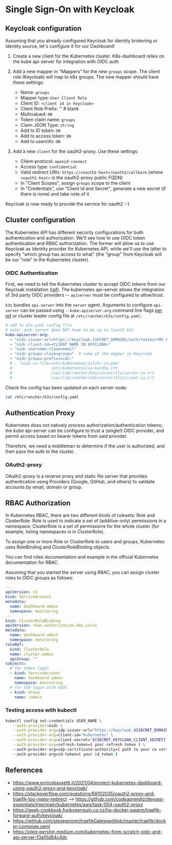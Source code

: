 # Single Sign-On with Keycloak

## Keycloak configuration

Assuming that you already configured Keycloak for identity brokering or identity source,
let's configure it for our Dashboard!

1. Create a new client for the Kubernetes cluster.
   K8s-dashboard relies on the kube api-server for integration with OIDC auth

2. Add a new mapper in "Mappers" for the new `groups` scope. The client role (Keycloak) will map to k8s groups.
   The new mapper should have these settings:
   - Name: `groups`
   - Mapper type: `User Client Role`
   - Client ID: `<client id in keycloak>`
   - Client Role Prefix: '' # blank
   - Multivalued: `ON`
   - Token claim name: `groups`
   - Claim JSON Type: `string`
   - Add to ID token: `ON`
   - Add to access token: `ON`
   - Add to userinfo: `ON`

3. Add a new `client` for the oauth2-proxy. Use these settings:
   - Client-protocol: `openid-connect`
   - Access type: `confidential`
   - Valid redirect URIs: `https://<oauth2-host>/oauth2/callback` (where `<oauth2-host>` is the
     oauth2-proxy public FQDN)
   - In "Client Scopes", assign `groups` scope to the client
   - In "Credentials", use "Client Id and Secret", generate a new secret (if there is none) and take
     note of it

Keycloak is now ready to provide the service for oauth2 :-)

## Cluster configuration

The Kubernetes API has different security configurations for both authentication and authorization.
We'll see how to use OIDC token authentication and RBAC authorization. The former will allow us to
use Keycloak as Identity provider for Kubernetes API, while we'll use the latter to specify "which
group has access to what" (the "group" from Keycloak will be our "role" in the Kubernetes cluster).

### OIDC Authentication

First, we need to tell the Kubernetes cluster to accept OIDC tokens from our Keycloak installation ([ref](https://kubernetes.io/docs/reference/access-authn-authz/authentication/#openid-connect-tokens)).
The kubernetes api-server allows the integration of 3rd party OIDC providers -- `apiserver` must be
configured to allow/trust.

`k3s` bundles `api-server` into the `server` agent. Arguments to configure `api-server` can be passed
using `--kube-apiserver-arg` command line flags
[per ref](https://rancher.com/docs/k3s/latest/en/installation/install-options/server-config/) or
cluster leader config file at `/etc/rancher/k3s/config.yaml`:

```yaml
# add to k3s.yaml config file
# note: oidc server does NOT have to be up to launch k3s
kube-apiserver-arg:
  - "oidc-issuer-url=https://keycloak.{SECRET_DOMAIN}/auth/realms/<MY REALM>"
  - "oidc-client-id=<CLIENT NAME IN KEYCLOAK>"
  - "oidc-username-claim=email"
  - "oidc-groups-claim=groups"  # name of the mapper in Keycloak
  - "oidc-groups-prefix=oidc:"
  # - "oidc-ca-file=/etc/kubernetes/ssl/kc-ca.pem"
  #                 /etc/kubernetes/ca-bundle.crt
  #                 /var/lib/rancher/k3s/server/tls/server-ca.crt
  #                 /var/lib/rancher/k3s/server/tls/client-ca.crt
```

Check the config has been updated on each server node:

```sh
cat /etc/rancher/k3s/config.yaml
```

## Authentication Proxy

Kubernetes does not natively process authorization/authentication tokens;
the kube api-server can be configure to trust a (single!) OIDC provider,
and permit access based on bearer tokens from said provider.

Therefore, we need a middleman to determine if the user is authorized, and then pass the auth to the cluster.

### OAuth2-proxy

OAuth2-proxy is a reverse proxy and static file server that provides authentication
using Providers (Google, GitHub, and others) to validate accounts by email, domain or group.

## RBAC Authorization

In Kubernetes RBAC, there are two different kinds of rulesets: Role and ClusterRole. Role is used to
indicate a set of (additive-only) permissions in a namespace; ClusterRole is a set of permissions
for the whole cluster (for example, listing namespaces is in ClusterRole).

To assign one or more Role or ClusterRole to users and groups, Kubernetes uses RoleBinding and
ClusterRoleBinding objects.

You can find roles documentation and example in the official Kubernetes documentation for RBAC.

Assuming that you started the server using RBAC, you can assign cluster roles to OIDC groups as
follows:

```yaml
---
apiVersion: v1
kind: ServiceAccount
metadata:
  name: dashboard-admin
  namespace: monitoring
---
kind: ClusterRoleBinding
apiVersion: rbac.authorization.k8s.io/v1
metadata:
  name: dashboard-admin
  namespace: monitoring
roleRef:
  kind: ClusterRole
  name: cluster-admin
  apiGroup: ""
subjects:
  # for token login
  - kind: ServiceAccount
    name: dashboard-admin
    namespace: monitoring
  # for SSO login with OIDC
  - kind: Group
    name: /admin
```

### Testing access with kubectl

```sh
kubectl config set-credentials USER_NAME \
   --auth-provider=oidc \
   --auth-provider-arg=idp-issuer-url="https://keycloak.${SECRET_DOMAIN}/auth/realms/${SECRET_KEYCLOAK_REALM}" \
   --auth-provider-arg=client-id="kubernetes" \
   --auth-provider-arg=client-secret="${SECRET_KEYCLOAK_CLIENT_SECRET}" \
   --auth-provider-arg=refresh-token=( your refresh token ) \
   --auth-provider-arg=idp-certificate-authority=( path to your ca certificate ) \
   --auth-provider-arg=id-token=( your id_token )
```

## References

- <https://www.enricobassetti.it/2021/04/protect-kubernetes-dashboard-using-oauth2-proxy-and-keycloak/>
- <https://stackoverflow.com/questions/69102035/oauth2-proxy-and-traefik-too-many-redirect> -->
  <https://github.com/codeaprendiz/devops-essentials/tree/main/kubernetes/aws/task-004-oauth2-proxy>
- <https://geek-cookbook.funkypenguin.co.nz/ha-docker-swarm/traefik-forward-auth/keycloak/>
- <https://github.com/stevegroom/traefikGateway/blob/master/traefik/docker-compose.yaml>
- <https://oleg-pershin.medium.com/kubernetes-from-scratch-oidc-and-api-server-f3af0d84c4dc>

